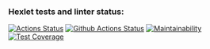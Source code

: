 ### Hexlet tests and linter status:
[![Actions Status](https://github.com/n8creator/python-project-lvl4/workflows/hexlet-check/badge.svg)](https://github.com/n8creator/python-project-lvl4/actions)
[![Github Actions Status](https://github.com/n8creator/python-project-lvl4/actions/workflows/ci-cd.yml/badge.svg)](https://github.com/n8creator/python-project-lvl4/actions)
[![Maintainability](https://api.codeclimate.com/v1/badges/07700d46e12b1094c627/maintainability)](https://codeclimate.com/github/n8creator/python-project-lvl4/maintainability)
[![Test Coverage](https://api.codeclimate.com/v1/badges/07700d46e12b1094c627/test_coverage)](https://codeclimate.com/github/n8creator/python-project-lvl4/test_coverage)